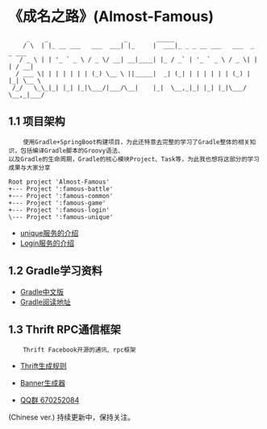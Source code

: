 # 《成名之路》(Almost-Famous)

~~~
     _    _                     _        _____                               
    / \  | |_ __ ___   ___  ___| |_     |  ___|_ _ _ __ ___   ___  _   _ ___ 
   / _ \ | | '_ ` _ \ / _ \/ __| __|____| |_ / _` | '_ ` _ \ / _ \| | | / __|
  / ___ \| | | | | | | (_) \__ \ ||_____|  _| (_| | | | | | | (_) | |_| \__ \
 /_/   \_\_|_| |_| |_|\___/|___/\__|    |_|  \__,_|_| |_| |_|\___/ \__,_|___/

~~~

## 1.1 项目架构

~~~
    使用Gradle+SpringBoot构建项目，为此还特意去完整的学习了Gradle整体的相关知识，包括编译Gradle脚本的Groovy语法、
以及Gradle的生命周期，Gradle的核心模块Project、Task等，为此我也想将这部分的学习成果与大家分享    
~~~    

~~~
Root project 'Almost-Famous'
+--- Project ':famous-battle'
+--- Project ':famous-common'
+--- Project ':famous-game'
+--- Project ':famous-login'
\--- Project ':famous-unique'
~~~

* [unique服务的介绍](./famous-unique/README.md)
* [Login服务的介绍](./famous-login/README.md)

## 1.2 Gradle学习资料

* [Gradle中文版](https://github.com/DONGChuan/GradleUserGuide)
* [Gradle阅读地址](https://dongchuan.gitbooks.io/gradle-user-guide-/)
    
    
## 1.3 Thrift RPC通信框架    

~~~
    Thrift Facebook开源的通讯、rpc框架    
~~~

* [Thrift生成规则](https://github.com/noseparte/thrift-server) 

* [Banner生成器](http://patorjk.com/software/taag/#p=display&f=Graffiti&t=Type%20Something%20)






* [QQ群 670252084](https://jq.qq.com/?_wv=1027&k=5gXmfE2)

 (Chinese ver.) 持续更新中，保持关注。
